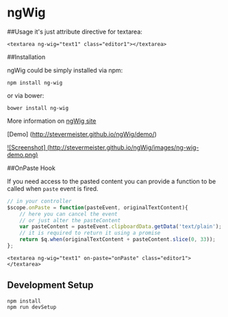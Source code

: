 ngWig
=====

##Usage
it's just attribute directive for textarea:

    <textarea ng-wig="text1" class="editor1"></textarea>

##Installation

ngWig could be simply installed via npm:

    npm install ng-wig

or via bower:

    bower install ng-wig

More information on [ngWig site](http://stevermeister.github.io/ngWig/)

[Demo] (http://stevermeister.github.io/ngWig/demo/)  

[![Screenshot] (http://stevermeister.github.io/ngWig/images/ng-wig-demo.png)](http://stevermeister.github.io/ngWig/demo/)

##OnPaste Hook

If you need access to the pasted content you can provide a function to be called when `paste` event is fired.

```js
// in your controller
$scope.onPaste = function(pasteEvent, originalTextContent){
    // here you can cancel the event
    // or just alter the pasteContent
    var pasteContent = pasteEvent.clipboardData.getData('text/plain');
    // it is required to return it using a promise
    return $q.when(originalTextContent + pasteContent.slice(0, 33));
};
```
    <textarea ng-wig="text1" on-paste="onPaste" class="editor1"></textarea>

## Development Setup

    npm install
    npm run devSetup
